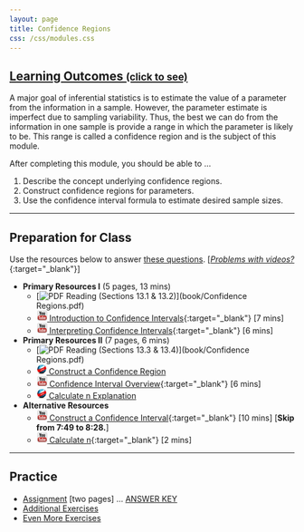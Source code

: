 ```yaml
---
layout: page
title: Confidence Regions
css: /css/modules.css
---
```


<div class="panel-group-ILOs">
  <div class="panel panel-default">
    <div class="panel-heading">
      <h2 class="panel-title">
        <a data-toggle="collapse" href="#ILOs">Learning Outcomes <small>(click to see)</small></a>
      </h2>
    </div>
    <div id="ILOs" class="panel-collapse collapse">
      <div class="panel-body">
A major goal of inferential statistics is to estimate the value of a parameter from the information in a sample.  However, the parameter estimate is imperfect due to sampling variability.  Thus, the best we can do from the information in one sample is provide a range in which the parameter is likely to be.  This range is called a confidence region and is the subject of this module.

<p>After completing this module, you should be able to ...</p>

<ol>
  <li>Describe the concept underlying confidence regions.</li>
  <li>Construct confidence regions for parameters.</li>
  <li>Use the confidence interval formula to estimate desired sample sizes.</li>
</ol>
      </div>
    </div>
  </div>
</div>

----

## Preparation for Class
Use the resources below to answer [these questions](Prep/ConfRegions). [[*Problems with videos?*](../resources/FAQ/FAQs/videos){:target="_blank"}]

* **Primary Resources I** (5 pages, 13 mins)
  * [![PDF](../img/pdf.png) Reading (Sections 13.1 & 13.2)](book/Confidence Regions.pdf)
  * [![YouTube](../img/youtube.png) Introduction to Confidence Intervals](https://www.youtube.com/watch?v=27iSnzss2wM){:target="_blank"} [7 mins]
  * [![YouTube](../img/youtube.png) Interpreting Confidence Intervals](https://www.youtube.com/watch?v=JYP6gc--sGQ){:target="_blank"} [6 mins]
* **Primary Resources II** (7 pages, 6 mins)
  * [![PDF](../img/pdf.png) Reading (Sections 13.3 & 13.4)](book/Confidence Regions.pdf)
  * [![Web](../img/web.png) Construct a Confidence Region](Explanations/Calc_CI_Z)
  * [![YouTube](../img/youtube.png) Confidence Interval Overview](https://www.youtube.com/watch?v=FUaXoKdCre4){:target="_blank"} [6 mins]
  * [![Web](../img/web.png) Calculate n Explanation](Explanations/Calc_n)
* **Alternative Resources**
    * [![YouTube Link](../img/youtube.png) Construct a Confidence Interval](https://www.youtube.com/watch?v=KG921rfbTDw){:target="_blank"} [10 mins] [**Skip from 7:49 to 8:28.**]
    * [![YouTube Link](../img/youtube.png) Calculate n](https://www.youtube.com/watch?v=4-5pFrqJz9w){:target="_blank"} [2 mins]

----

## Practice

* [Assignment](CE/ConfRegions_CE1) [two pages] ... [ANSWER KEY](CE/KEY_ConfRegions_CE)
* [Additional Exercises](CE/ConfRegions_CE3)
* [Even More Exercises](CE/ConfRegions_CE4)

<!---
&nbsp;

----

## Archived Materials

* [Old Lecture Slides](PPT/ConfRegions_PPT_old.pptx)

--->
